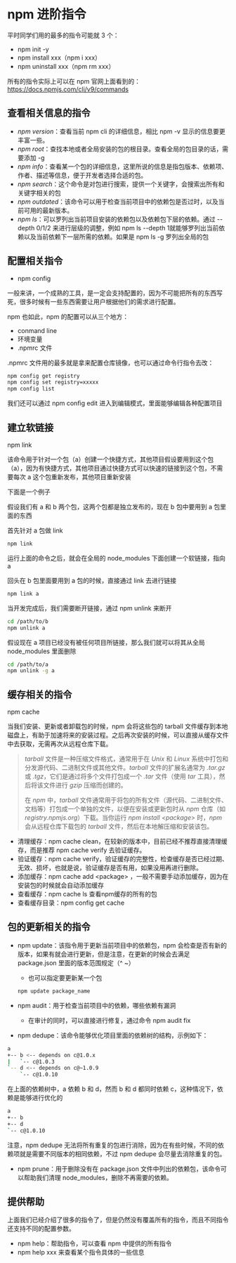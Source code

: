# npm 进阶指令

平时同学们用的最多的指令可能就 3 个：

- npm init -y
- npm install xxx（npm i xxx）
- npm uninstall xxx（npm rm xxx）

所有的指令实际上可以在 npm 官网上面看到的：https://docs.npmjs.com/cli/v9/commands

## 查看相关信息的指令

- *npm version*：查看当前 npm cli 的详细信息，相比 npm -v 显示的信息要更丰富一些。
- *npm root*：查找本地或者全局安装的包的根目录。查看全局的包目录的话，需要添加 -g
- *npm info*：查看某一个包的详细信息，这里所说的信息是指包版本、依赖项、作者、描述等信息，便于开发者选择合适的包。
- *npm search*：这个命令是对包进行搜索，提供一个关键字，会搜索出所有和关键字相关的包
- *npm outdated*：该命令可以用于检查当前项目中的依赖包是否过时，以及当前可用的最新版本。
- *npm ls*：可以罗列出当前项目安装的依赖包以及依赖包下层的依赖。通过 --depth 0/1/2 来进行层级的调整，例如 npm ls --depth 1就能够罗列出当前依赖以及当前依赖下一层所需的依赖。如果是 npm ls -g 罗列出全局的包

## 配置相关指令

- npm config

一般来讲，一个成熟的工具，是一定会支持配置的，因为不可能把所有的东西写死，很多时候有一些东西需要让用户根据他们的需求进行配置。

npm 也如此，npm 的配置可以从三个地方：

- conmand line
- 环境变量
- .npmrc 文件

.npmrc 文件用的最多就是拿来配置仓库镜像，也可以通过命令行指令去改：

```bash
npm config get registry
npm config set registry=xxxxx
npm config list
```

我们还可以通过 npm config edit 进入到编辑模式，里面能够编辑各种配置项目

## 建立软链接

npm link

该命令用于针对一个包（a）创建一个快捷方式，其他项目假设要用到这个包（a），因为有快捷方式，其他项目通过快捷方式可以快速的链接到这个包，不需要每次 a 这个包重新发布，其他项目重新安装

下面是一个例子

假设我们有 a 和 b 两个包，这两个包都是独立发布的，现在 b 包中要用到 a 包里面的东西

首先针对 a 包做 link

```bash
npm link
```

运行上面的命令之后，就会在全局的 node_modules 下面创建一个软链接，指向 a

回头在 b 包里面要用到 a 包的时候，直接通过 link 去进行链接

```bash
npm link a
```

当开发完成后，我们需要断开链接，通过 npm unlink 来断开

```bash
cd /path/to/b
npm unlink a
```

假设现在 a 项目已经没有被任何项目所链接，那么我们就可以将其从全局 node_modules 里面删除

```bash
cd /path/to/a
npm unlink -g a
```

## 缓存相关的指令

npm cache

当我们安装、更新或者卸载包的时候，npm 会将这些包的 tarball 文件缓存到本地磁盘上，有助于加速将来的安装过程。之后再次安装的时候，可以直接从缓存文件中去获取，无需再次从远程仓库下载。

>*tarball* 文件是一种压缩文件格式，通常用于在 *Unix* 和 *Linux* 系统中打包和分发源代码、二进制文件或其他文件。*tarball* 文件的扩展名通常为 *.tar.gz* 或 *.tgz*，它们是通过将多个文件打包成一个 *.tar* 文件（使用 *tar* 工具），然后将该文件进行 *gzip* 压缩而创建的。
>
>在 *npm* 中，*tarball* 文件通常用于将包的所有文件（源代码、二进制文件、文档等）打包成一个单独的文件，以便在安装或更新包时从 *npm* 仓库（如 *registry.npmjs.org*）下载。当你运行 *npm install \<package>* 时，*npm* 会从远程仓库下载包的 *tarball* 文件，然后在本地解压缩和安装该包。

- 清理缓存：npm cache clean，在较新的版本中，目前已经不推荐直接清理缓存，而是推荐 npm cache verify 去验证缓存。
- 验证缓存：npm cache verify，验证缓存的完整性，检查缓存是否已经过期、无效、损坏，也就是说，验证缓存是否有用，如果没用再进行删除。
- 添加缓存：npm cache add \<package> ，一般不需要手动添加缓存，因为在安装包的时候就会自动添加缓存
- 查看缓存：npm cache ls 查看npm缓存的所有的包
- 查看缓存目录：npm config get cache

## 包的更新相关的指令

- npm update：该指令用于更新当前项目中的依赖包，npm 会检查是否有新的版本，如果有就会进行更新，但是注意，在更新的时候会去满足 package.json 里面的版本范围规定（^ ~）

  - 也可以指定要更新某一个包

  ```bash
  npm update package_name
  ```

- npm audit：用于检查当前项目中的依赖，哪些依赖有漏洞
  - 在审计的同时，可以直接进行修复，通过命令 npm audit fix

- npm dedupe：该命令能够优化项目里面的依赖树的结构，示例如下：

```bash
a
+-- b <-- depends on c@1.0.x
|   `-- c@1.0.3
`-- d <-- depends on c@~1.0.9
    `-- c@1.0.10

```

在上面的依赖树中，a 依赖 b 和 d，然而 b 和 d 都同时依赖 c，这种情况下，依赖是能够进行优化的

```bash
a
+-- b
+-- d
`-- c@1.0.10

```

注意，npm dedupe 无法将所有重复的包进行消除，因为在有些时候，不同的依赖项就是需要不同版本的相同依赖，不过 npm dedupe 会尽量去消除重复的包。

- npm prune：用于删除没有在 package.json 文件中列出的依赖包，该命令可以帮助我们清理 node_modules，删除不再需要的依赖。

## 提供帮助

上面我们已经介绍了很多的指令了，但是仍然没有覆盖所有的指令，而且不同指令还支持不同的配置参数。

- npm help：帮助指令，可以查看 npm 中提供的所有指令
- npm help xxx 来查看某个指令具体的一些信息
